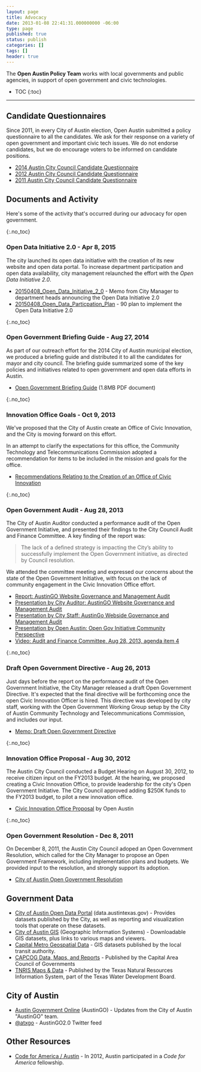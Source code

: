 ```yaml
---
layout: page
title: Advocacy
date: 2013-01-08 22:41:31.000000000 -06:00
type: page
published: true
status: publish
categories: []
tags: []
header: true
---
```


The **Open Austin Policy Team** works with local governments and public agencies, in support of open government and civic technologies.

* TOC
{:toc}

---

## Candidate Questionnaires
Since 2011, in every City of Austin election, Open Austin submitted a policy questionnaire to all the candidates. We ask for their response on a variety of open government and important civic tech issues. We do not endorse candidates, but we do encourage voters to be informed on candidate positions.

*   [2014 Austin City Council Candidate Questionnaire]({{site.baseurl}}/candidate-questionnaires/2014-austin-city-council.html)
*   [2012 Austin City Council Candidate Questionnaire]({{site.baseurl}}/candidate-questionnaires/2012-austin-city-council.html)
*   [2011 Austin City Council Candidate Questionnaire]({{site.baseurl}}/candidate-questionnaires/2011-austin-city-council.html)

## Documents and Activity

Here's some of the activity that's occurred during our advocacy for open government.


{:.no_toc}
### Open Data Initiative 2.0 - Apr 8, 2015

The city launched its open data initiative with the creation of its new website and open data portal. To increase department participation and open data availability, city management relaunched the effort with the _Open Data Initiative 2.0_.

*   [20150408_Open_Data_Initiative_2_0](/wp-content/uploads/2013/09/20150408_Open_Data_Initiative_2_0.pdf) - Memo from City Manager to department heads announcing the Open Data Initiative 2.0
*   [20150408_Open_Data_Particpation_Plan](/wp-content/uploads/2013/09/20150408_Open_Data_Particpation_Plan.pdf) - 90 plan to implement the Open Data Initiative 2.0

{:.no_toc}
### Open Government Briefing Guide - Aug 27, 2014

As part of our outreach effort for the 2014 City of Austin municipal election, we produced a briefing guide and distributed it to all the candidates for mayor and city council. The briefing guide summarized some of the key policies and initiatives related to open government and open data efforts in Austin.

*   [Open Government Briefing Guide](http://www.open-austin.org/wp-content/uploads/2014/08/2014_OpenAustin_OpenGovBriefing.pdf) (1.8MB PDF document)

{:.no_toc}
### Innovation Office Goals - Oct 9, 2013

We've proposed that the City of Austin create an Office of Civic Innovation, and the City is moving forward on this effort.

In an attempt to clarify the expectations for this office, the Community Technology and Telecommunications Commission adopted a recommendation for items to be included in the mission and goals for the office.

*   [Recommendations Relating to the Creation of an Office of Civic Innovation](http://www.open-austin.org/wp-content/uploads/2013/09/document_724B68BF-BE83-EE08-7A4B7DD60EB188ED.pdf)

{:.no_toc}
### Open Government Audit - Aug 28, 2013

The City of Austin Auditor conducted a performance audit of the Open Government Initiative, and presented their findings to the City Council Audit and Finance Committee. A key finding of the report was:

> The lack of a defined strategy is impacting the City’s ability to successfully implement the Open Government initiative, as directed by Council resolution.

We attended the committee meeting and expressed our concerns about the state of the Open Government Initiative, with focus on the lack of community engagement in the Civic Innovation Office effort.

*   [Report: AustinGO Website Governance and Management Audit](http://www.open-austin.org/wp-content/uploads/2013/09/au13006.pdf)
*   [Presentation by City Auditor: AustinGO Website Governance and Management Audit](http://www.open-austin.org/wp-content/uploads/2013/09/AustinGO-83013.pdf)
*   [Presentation by City Staff: AustinGo Webside Governance and Management Audit](http://www.open-austin.org/wp-content/uploads/2013/09/Audit-and-Finance-Presentation-8-28.pdf)
*   [Presentation by Open Austin: Open Gov Initiative Community Perspective](http://www.open-austin.org/wp-content/uploads/2013/09/20130828-open-gov-community-perspective-slides.pdf)
*   [Video: Audit and Finance Committee, Aug 28, 2013, agenda item 4](http://austintx.swagit.com/play/08282013-642/#4)

{:.no_toc}
### Draft Open Government Directive - Aug 26, 2013

Just days before the report on the performance audit of the Open Government Initiative, the City Manager released a draft Open Government Directive. It's expected that the final directive will be forthcoming once the open Civic Innovation Officer is hired. This directive was developed by city staff, working with the Open Government Working Group setup by the City of Austin Community Technology and Telecommunications Commission, and includes our input.

*   <span style="line-height: 14px;">[Memo: Draft Open Government Directive](http://www.open-austin.org/wp-content/uploads/2013/09/Memo-to-Mayor-and-Council-with-attached-Open-Government-Directive.pdf)  
    </span>

{:.no_toc}
### Innovation Office Proposal - Aug 30, 2012

The Austin City Council conducted a Budget Hearing on August 30, 2012, to receive citizen input on the FY2013 budget. At the hearing, we proposed creating a Civic Innovation Office, to provide leadership for the city's Open Government Initiative. The City Council approved adding $250K funds to the FY2013 budget, to pilot a new innovation office.

*   [Civic Innovation Office Proposal](http://www.open-austin.org/wp-content/uploads/2013/09/20120830-civic-innovation-proposal.pdf) by Open Austin

{:.no_toc}
### Open Government Resolution - Dec 8, 2011

On December 8, 2011, the Austin City Council adoped an Open Government Resolution, which called for the City Manager to propose an Open Government Framework, including implementation plans and budgets. We provided input to the resolution, and strongly support its adoption.

*   [City of Austin Open Government Resolution](http://www.open-austin.org/wp-content/uploads/2013/09/20111208-austin-opengov-resol.pdf)

## Government Data

*   [City of Austin Open Data Portal](https://data.austintexas.gov/) (data.austintexas.gov) - Provides datasets published by the City, as well as reporting and visualization tools that operate on these datasets.
*   [City of Austin GIS](http://austintexas.gov/department/gis-and-maps) (Geographic Information Systems) - Downloadable GIS datasets, plus links to various maps and viewers.
*   [Capital Metro Geospatial Data](http://www.capmetro.org/datastats.aspx?id=129) - GIS datasets published by the local transit authority.
*   [CAPCOG Data, Maps, and Reports](http://www.capcog.org/data-maps-and-reports/) - Published by the Capital Area Council of Governments
*   [TNRIS Maps & Data](http://www.tnris.org/get-data?quicktabs_maps_data=1) - Published by the Texas Natural Resources Information System, part of the Texas Water Development Board.

## City of Austin

*   [Austin Government Online](http://www.austingo.org/) (AustinGO) - Updates from the City of Austin "AustinGO" team.
*   [@atxgo](https://twitter.com/atxgo) - AustinGO2.0 Twitter feed

## Other Resources

*   [Code for America / Austin](http://codeforamerica.org/austin/) - In 2012, Austin participated in a _Code for America_ fellowship.
